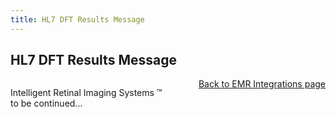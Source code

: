 ```yaml
---
title: HL7 DFT Results Message
---
```


## HL7 DFT Results Message

<div style="position:absolute;">

Intelligent Retinal Imaging Systems &#8482;

</div>

<div align="right" >

[Back to EMR Integrations page](/docs/integration/EMRIntegrations)

</div>


to be continued...
